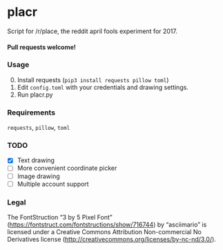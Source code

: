 # placr
Script for /r/place, the reddit april fools experiment for 2017.

#### Pull requests welcome!

### Usage
0. Install requests (`pip3 install requests pillow toml`)
1. Edit `config.toml` with your credentials and drawing settings.
2. Run placr.py
### Requirements
`requests`, `pillow`, `toml`
### TODO
- [x] Text drawing
- [ ] More convenient coordinate picker
- [ ] Image drawing
- [ ] Multiple account support
### Legal
The FontStruction “3 by 5 Pixel Font” (https://fontstruct.com/fontstructions/show/716744) by “asciimario” is licensed under a Creative Commons Attribution Non-commercial No Derivatives license (http://creativecommons.org/licenses/by-nc-nd/3.0/).
